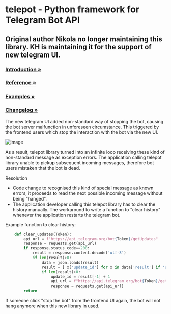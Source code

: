 # telepot - Python framework for Telegram Bot API

## Original author Nikola no longer maintaining this library. KH is maintaining it for the support of new telegram UI.

### [Introduction »](http://telepot.readthedocs.io/en/latest/)
### [Reference »](http://telepot.readthedocs.io/en/latest/reference.html)
### [Examples »](https://github.com/nickoala/telepot/tree/master/examples)
### [Changelog »](https://github.com/nickoala/telepot/blob/master/CHANGELOG.md)

The new telegram UI added non-standard way of stopping the bot, causing the bot server malfunction in unforeseen circumstance.
This triggered by the frontend users which stop the interaction with the bot via the new UI.

![image](https://user-images.githubusercontent.com/32192638/123756394-749a8880-d8ef-11eb-9acc-668d367d9fce.png)

As a result, telepot library turned into an infinite loop receiving these kind of non-standard message as exception errors.
The application calling telepot library unable to pickup subsequent incoming messages, therefore bot users mistaken that the bot is dead.

Resolution
- Code change to recognised this kind of special message as known errors, it proceeds to read the next possible incoming message without being "hanged".
- The application developer calling this telepot library has to clear the history manually. The workaround to write a function to "clear history" whenever the application restarts the telegram bot.

Example function to clear history:
```python
    def clear_updates(Token):
        api_url = f"https://api.telegram.org/bot{Token}/getUpdates"
        response = requests.get(api_url)
        if response.status_code==200:
            result = response.content.decode('utf-8')
            if len(result)>0:
                data = json.loads(result)
                result = [ x['update_id'] for x in data['result'] if 'update_id' in list(x) ]
                if len(result)>0:
                    update_id = result[-1] + 1
                    api_url = f"https://api.telegram.org/bot{Token}/getUpdates?offset={update_id}"
                    response = requests.get(api_url)
        return
```
If someone click "stop the bot" from the frontend UI again, the bot will not hang anymore when this new library in used.


